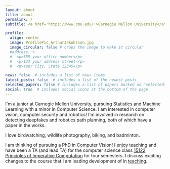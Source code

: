 ```yaml
---
layout: about
title: about
permalink: /
subtitle: <a href='https://www.cmu.edu/'>Carnegie Mellon University</a>. Birds, photography, and maybe a bit of computer science

profile:
  align: center
  image: ProfilePic_ArthurJakobsson.jpg
  image_circular: false # crops the image to make it circular
  #address: >
  #  <p>555 your office number</p>
  #  <p>123 your address street</p>
  #  <p>Your City, State 12345</p>

news: false  # includes a list of news items
latest_posts: false  # includes a list of the newest posts
selected_papers: false # includes a list of papers marked as "selected={true}"
social: true  # includes social icons at the bottom of the page
---
```


I'm a junior at Carnegie Mellon University, pursuing Statistics and Machine Learning with a minor in Computer Science. I am interested in computer vision, computer security and robotics! I'm involved in research on detecting deepfakes and robotics path planning, both of which have a paper in the works.

I love birdwatching, wildlife photography, biking, and badminton.


I am thinking of pursuing a PhD in Computer Vision! I enjoy teaching and have been a TA (and lead TA) for the computer science class [15122 Principles of Imperative Computation](https://csd.cmu.edu/course-profiles/15-122-principles-imperative-computation) for four semesters. I discuss exciting changes to the course that I am leading development of in [teaching](/teaching).


